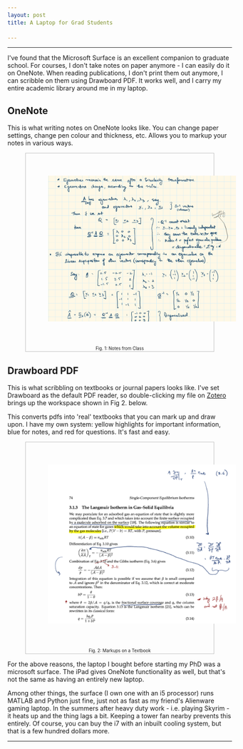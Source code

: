 ```yaml
---
layout: post
title: A Laptop for Grad Students

---
```


<hr>

I've found that the Microsoft Surface is an excellent companion to graduate school. For courses, I don't take notes on paper anymore - I can easily do it on OneNote. When reading publications, I don't print them out anymore, I can scribble on them using Drawboard PDF. It works well, and I carry my entire academic library around me in my laptop. 

## OneNote

This is what writing notes on OneNote looks like. You can change paper settings, change pen colour and thickness, etc. Allows you to markup your notes in various ways. 

<!-- Here is the code for the figure. It's clunky and maybe we should do something in the CSS files to make it prettier -->
<center>
<figure style="border: 1px solid #C0C0C0">
<img src="/images/surface2.png" align="center" hspace="50" vspace="50"/>
	<figcaption>
		<small><small>
			Fig. 1: Notes from Class
		</small></small>
	</figcaption>
</figure>
</center>
<!-- --END FIGURE-- -->

## Drawboard PDF 

This is what scribbling on textbooks or journal papers looks like. I've set Drawboard as the default PDF reader, so double-clicking my file on [Zotero](/texts/zotero/) brings up the workspace shown in Fig 2. below. 

This converts pdfs into 'real' textbooks that you can mark up and draw upon. I have my own system: yellow highlights for important information, blue for notes, and red for questions. It's fast and easy. 

<!-- Here is the code for the figure. It's clunky and maybe we should do something in the CSS files to make it prettier -->
<center>
<figure style="border: 1px solid #C0C0C0">
<img src="/images/surface1.png" align="center" hspace="50" vspace="50"/>
	<figcaption>
		<small><small>
			Fig. 2: Markups on a Textbook
		</small></small>
	</figcaption>
</figure>
</center>
<!-- --END FIGURE-- -->

For the above reasons, the laptop I bought before starting my PhD was a microsoft surface. The iPad gives OneNote functionality as well, but that's not the same as having an entirely new laptop. 

Among other things, the surface (I own one with an i5 processor) runs MATLAB and Python just fine, just not as fast as my friend's Alienware gaming laptop. In the summers after heavy duty work - i.e. playing Skyrim - it heats up and the thing lags a bit. Keeping a tower fan nearby prevents this entirely. Of course, you can buy the i7 with an inbuilt cooling system, but that is a few hundred dollars more. 

<hr>
